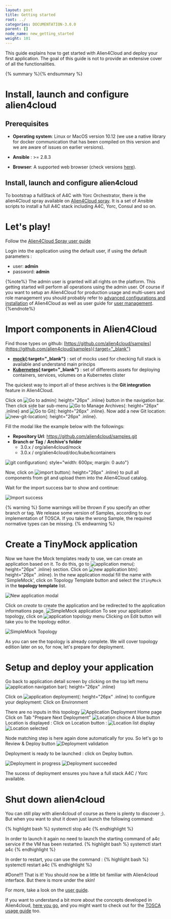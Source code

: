 ```yaml
---
layout: post
title: Getting started
root: ../
categories: DOCUMENTATION-3.0.0
parent: []
node_name: new_getting_started
weight: 101
---
```


This guide explains how to get started with Alien4Cloud and deploy your first application. The goal of this guide is not to provide an extensive cover of all the functionalities.

{% summary %}{% endsummary %}

# Install, launch and configure alien4cloud


## Prerequisites

* __Operating system__:<i class="fa fa-linux"></i> Linux or <i class="fa fa-apple"></i> MacOS version 10.12 (we use a native library for docker communication that has been compiled on this version and we are aware of issues on earlier versions).

* __Ansible__  : >= 2.8.3

* __Browser__: A supported web browser (check versions [here](/#/documentation/3.0.0/admin_guide/supported_platforms.html)).

## Install, launch and configure alien4cloud


To bootstrap a fullStack of A4C with Yorc Orchestrator, there is the alien4Cloud spray available on [Alien4Cloud spray](https://github.com/alien4cloud/alien4cloud-spray).
It is a set of Ansible scripts to install a full A4C stack including A4C, Yorc, Consul and so on.




# Let's play!


Follow the [Alien4Cloud Spray user guide](https://github.com/alien4cloud/alien4cloud-spray/blob/develop/readme.md)

Login into the application using the default user, if using the default parameters :

* user: **admin**
* password: **admin**

{%note%}
The admin user is granted will all rights on the platform. This getting started will perform all operations using the admin user. Of course if you want to setup an Alien4Cloud for production usage and multi-users and role management you should probably refer to [advanced configurations and installation](#/documentation/3.0.0/admin_guide/advanced_configuration.html) of Alien4Cloud as well as user guide for [user management](#/documentation/3.0.0/user_guide/user_management.html).
{%endnote%}

# Import components in Alien4Cloud


Find those types on github: [https://github.com/alien4cloud/samples](https://github.com/alien4cloud/samples){:target="_blank"}

* **[mock](https://github.com/alien4cloud/samples/tree/3.0.x/org/alien4cloud/mock){:target="_blank"}** : set of mocks used for checking full stack is available and understand main princips
* **[Kubernetes](https://github.com/alien4cloud/samples/tree/3.0.x/org/alien4cloud/doc/kube/kcontainers){:target="_blank"}** : set of differents assets for deploying containers, services, volumes on a Kubernetes clister


The quickest way to import all of these archives is the **Git integration** feature in Alien4Cloud.

Click on ![Go to admin](../../images/3.0.0/getting_started/catalog.png){: height="26px" .inline} button in the navigation bar. Then click side bar sub-menu ![Go to Manage Archives](../../images/3.0.0/getting_started/manage_archives.png){: height="26px" .inline} and ![Go to Git](../../images/3.0.0/getting_started/git_import.png){: height="26px" .inline}.
Now add a new Git location: ![new-git-location](../../images/3.0.0/getting_started/git_location_new.png){: height="26px" .inline}.

Fill the modal like the example below with the followings:

* **Repository Url**:    https://github.com/alien4cloud/samples.git
* **Branch or Tag**  / **Archive's folder**
  * 3.0.x / org/alien4cloud/mock
  * 3.0.x / org/alien4cloud/doc/kube/kcontainers

![git configuration](../../images/3.0.0/getting_started/git_configuration.png){: style="width: 600px; margin: 0 auto"}

Now, click on ![import button](../../images/3.0.0/getting_started/import.png){: height="26px" .inline} to pull all components from git and upload them into the Alien4Cloud catalog.

Wait for the import success bar to show and continue:

![Import success](../../images/3.0.0/getting_started/import_success.png)

{% warning %}
Some warnings will be thrown if you specify an other branch or tag. We release some version of Samples, according to our implementation of TOSCA. If you take the wrong Sample, the required normative types can be missing.
{% endwarning %}



# Create a TinyMock application

Now we have the Mock templates ready to use, we can create an application based on it. To do this, go to ![application menu](../../images/3.0.0/getting_started/applications_menu.png){: height="26px" .inline} section. Click on ![new application btn](../../images/3.0.0/getting_started/new_application.png){: height="26px" .inline}. In the new application modal fill the name with 'SimpleMock', click on Topology Template button and select the `1TinyMock` in the **topology template** list.

![New application modal](../../images/3.0.0/getting_started/new_application_modal.png)

Click on _create_ to create the application and be redirected to the application informations page. 
![SimpleMock application](../../images/3.0.0/getting_started/application_detail.png)
To see your application topology, click on ![application topology menu](../../images/3.0.0/getting_started/topology_sub_menu.png)
Clicking on Edit button will take you to the topology editor.

![SimpleMock Topology](../../images/3.0.0/getting_started/topology_editor.png)

As you can see the topology is already complete. We will cover topology edition later on so, for now, let's prepare for deployment.

# Setup and deploy your application
Go back to application detail screen by clicking on the top left menu ![application navigation bar](../../images/3.0.0/getting_started/application_navbar.png){: height="26px" .inline} 

Click on ![application deployment](../../images/3.0.0/getting_started/application_deployment_menu.png){: height="26px" .inline} to configure your deployment:
Click on Environment

There are no inputs in this topology
![Application Deployment Home page](../../images/3.0.0/getting_started/application_deployment_home.png)
Click on Tab "Prepare Next Deployment"
![Location choice](../../images/3.0.0/getting_started/location_choice_1.png)
A blue button Location is displayed :
Click on Location button :
![Location list display](../../images/3.0.0/getting_started/location_choice_2.png)
![Location selected](../../images/3.0.0/getting_started/location_choice_3.png)

Node matching step is here again done automatically for you. 
So let's go to Review & Deploy button
![Deployment validation](../../images/3.0.0/getting_started/validation_deployment.png)


Deployment is ready to be launched : click on Deploy button.

![Deployment in progress](../../images/3.0.0/getting_started/deployment_inprogress.png)
![Deployment succeeded](../../images/3.0.0/getting_started/deployment_succeeded.png)

The sucess of deployment ensures you have a full stack A4C / Yorc available.

# Shut down alien4cloud

You can still play with alien4cloud of course as there is plenty to discover ;). But when you want to shut it down just launch the following command:

{% highlight bash %}
systemctl stop a4c
{% endhighlight %}

In order to launch it again no need to launch the starting command of a4c service if the VM has been restarted.
{% highlight bash %}
systemctl start a4c
{% endhighlight %}

In order to restart, you can use the command :
{% highlight bash %}
systemctl restart a4c
{% endhighlight %}



#Done!!!
That is it! You should now be a little bit familiar with Alien4cloud interface. But there is more under the skin!

For more, take a look on the [user guide](#/documentation/3.0.0/user_guide/user_guide.html).

If you want to understand a bit more about the concepts developed in Alien4cloud, [here you go](#/documentation/3.0.0/concepts/concepts.html), and you might want to check out for the [TOSCA usage guide](#/documentation/3.0.0/devops_guide/dev_ops_guide.html) too.
